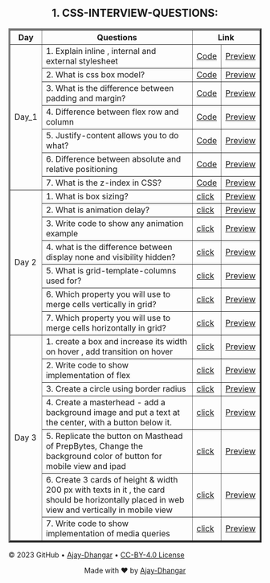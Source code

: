 

<h2 align="center">1. CSS-INTERVIEW-QUESTIONS: </h2>

<table border="3px" align="center">

<!-- ============ Day 1 =============== -->

 <tr>
   <th> Day </th>
   <th>Questions </th>
   <th colspan="2">Link</th>   
 </tr>
 <tr>
   <td rowspan="7"> Day_1 </td>
   <td>1. Explain inline , internal and external stylesheet</td>
   <td><a href="https://github.com/CSS3-Mastery/CSS3-Mastery/blob/main/CSS-INTERVIEW-QUESTIONS/Day_1/Que_1.html">Code</a></td>   
   <td><a href="https://css3-mastery.github.io/CSS3-Mastery/CSS-INTERVIEW-QUESTIONS/Day_1/Que_1.html">Preview</a></td>
</tr>
 <tr>   
   <td>2. What is css box model?</td>
   <td><a href="https://github.com/CSS3-Mastery/CSS3-Mastery/blob/main/CSS-INTERVIEW-QUESTIONS/Day_1/Que_2.html">Code</a></td>  
   <td><a href="https://css3-mastery.github.io/CSS3-Mastery/CSS-INTERVIEW-QUESTIONS/Day_1/Que_2.html">Preview</a></td>
 </tr>
 <tr>   
   <td>3. What is the difference between padding and margin?</td>
   <td><a href="https://github.com/CSS3-Mastery/CSS3-Mastery/blob/main/CSS-INTERVIEW-QUESTIONS/Day_1/Que_3.html">Code</a></td>  
   <td><a href="https://css3-mastery.github.io/CSS3-Mastery/CSS-INTERVIEW-QUESTIONS/Day_1/Que_3.html">Preview</a></td>
 </tr>
 <tr>   
   <td>4. Difference between flex row and column</td>
   <td><a href="https://github.com/CSS3-Mastery/CSS3-Mastery/blob/main/CSS-INTERVIEW-QUESTIONS/Day_1/Que_4.html">Code</a></td>   
   <td><a href="https://css3-mastery.github.io/CSS3-Mastery/CSS-INTERVIEW-QUESTIONS/Day_1/Que_4.html">Preview</a></td>
 </tr>
 <tr>   
   <td>5. Justify-content allows you to do what?</td>
   <td><a href="https://github.com/CSS3-Mastery/CSS3-Mastery/blob/main/CSS-INTERVIEW-QUESTIONS/Day_1/Que_5.html">Code</a></td>   
   <td><a href="https://css3-mastery.github.io/CSS3-Mastery/CSS-INTERVIEW-QUESTIONS/Day_1/Que_5.html">Preview</a></td>
 </tr>
 <tr>   
   <td>6. Difference between absolute and relative positioning</td>
   <td><a href="https://github.com/CSS3-Mastery/CSS3-Mastery/blob/main/CSS-INTERVIEW-QUESTIONS/Day_1/Que_6.html">Code</a></td>   
   <td><a href="https://css3-mastery.github.io/CSS3-Mastery/CSS-INTERVIEW-QUESTIONS/Day_1/Que_6.html">Preview</a></td>
 </tr>
 <tr>   
   <td>7. What is the z-index in CSS?</td>
   <td><a href="https://github.com/CSS3-Mastery/CSS3-Mastery/blob/main/CSS-INTERVIEW-QUESTIONS/Day_1/Que_7.html">Code</a></td>   
   <td><a href="https://css3-mastery.github.io/CSS3-Mastery/CSS-INTERVIEW-QUESTIONS/Day_1/Que_7.html">Preview</a></td>
 </tr>
 
 <!-- ============ Day 2 =============== -->
 
 <tr>
   <td rowspan="7">Day 2 </td>
   <td>1. What is box sizing?</td>
   <td><a href="#">click</a></td> 
   <td><a href="#">Preview</a></td>
 </tr>
 <tr>   
   <td>2. What is animation delay?</td>
   <td><a href="#">click</a></td> 
   <td><a href="#">Preview</a></td>
 </tr>
 <tr>   
   <td>3. Write code to show any animation example</td>
   <td><a href="#">click</a></td> 
   <td><a href="#">Preview</a></td>
 </tr>
 <tr>   
   <td>4. what is the difference between display none and visibility hidden?</td>
   <td><a href="#">click</a></td>
   <td><a href="#">Preview</a></td>
 </tr>
 <tr>   
   <td>5. What is grid-template-columns used for?</td>
   <td><a href="#">click</a></td>  
   <td><a href="#">Preview</a></td>
 </tr>
 <tr>   
   <td>6. Which property you will use to merge cells vertically in grid?</td>
   <td><a href="#">click</a></td>  
   <td><a href="#">Preview</a></td>
 </tr>
 <tr>   
   <td>7. Which property you will use to merge cells horizontally in grid?</td>
   <td><a href="#">click</a></td>   
   <td><a href="#">Preview</a></td>
 </tr>
 
 
 <!-- ============ Day 3 =============== -->
 
 <tr>
   <td rowspan="7">Day 3 </td>
   <td>1. create a box and increase its width on hover , add transition on hover</td>
   <td><a href="#">click</a></td> 
   <td><a href="#">Preview</a></td>
 </tr>
 <tr>   
   <td>2. Write code to show implementation of flex</td>
   <td><a href="#">click</a></td>
   <td><a href="#">Preview</a></td>
 </tr>
 <tr>   
   <td>3. Create a circle using border radius </td>
   <td><a href="#">click</a></td>  
   <td><a href="#">Preview</a></td>
 </tr>
 <tr>   
   <td>4. Create a masterhead - add a background image and put a text at the center,
with a button below it.</td>
   <td><a href="#">click</a></td>
   <td><a href="#">Preview</a></td>
 </tr>
 <tr>   
   <td>5. Replicate the button on Masthead of PrepBytes, Change the background color of button for mobile view and ipad</td>
   <td><a href="#">click</a></td>
   <td><a href="#">Preview</a></td>
 </tr>
 <tr>   
   <td>6. Create 3 cards of height & width 200 px with texts in it , the card should be horizontally placed in web view and vertically in mobile view</td>
   <td><a href="#">click</a></td>
   <td><a href="#">Preview</a></td>
 </tr>
 <tr>   
   <td>7. Write code to show implementation of media queries</td>
   <td><a href="#">click</a></td>
   <td><a href="#">Preview</a></td>
 </tr>
</table>



&copy; 2023 GitHub &bull; [Ajay-Dhangar](https://github.com/Ajay-Dhangar) &bull; [CC-BY-4.0 License](#)

<div align="center">Made with ❤️ by <a href="https://ajay-dhangar.github.io/Responsive-portfolio-website.github.io/#home" target="_blank">Ajay-Dhangar</a></div>



